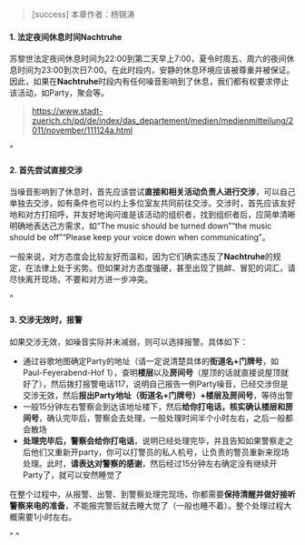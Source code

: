 > [success] 本章作者：杨锦涛

#### **1. 法定夜间休息时间Nachtruhe**&#x20;

苏黎世法定夜间休息时间为22:00到第二天早上7:00，夏令时周五、周六的夜间休息时间为23:00到次日7:00。在此时段内，安静的休息环境应该被尊重并被保证。因此，如果在**Nachtruhe**时段内有任何噪音影响到了休息，我们都有权要求停止该活动，如Party，聚会等。

> <https://www.stadt-zuerich.ch/pd/de/index/das_departement/medien/medienmitteilung/2011/november/111124a.html>

^

#### **2. 首先尝试直接交涉**

当噪音影响到了休息时，首先应该尝试**直接和相关活动负责人进行交涉**，可以自己单独去交涉，如有条件也可以约上多位室友共同前往交涉。交涉时，首先应该友好地和对方打招呼，并友好地询问谁是该活动的组织者，找到组织者后，应简单清晰明确地表达己方需求，如“The music should be turned down”“the music should be off”“Please keep your voice down when communicating”。

一般来说，对方态度会比较友好而温和，因为它们确实违反了**Nachtruhe**的规定，在法律上处于劣势。但如果对方态度强硬，甚至出现了挑衅、冒犯的词汇，请尽快离开现场，不要和对方进一步冲突。

^

#### **3. 交涉无效时，报警**

如果交涉无效，如噪音实际并未减弱，则可以选择报警。具体如下：

* 通过谷歌地图确定Party的地址（请一定说清楚具体的**街道名+门牌号**，如Paul-Feyerabend-Hof 1），查明**楼层**以及**房间号**（屋顶的话就直接说屋顶就好了），然后拨打报警电话117，说明自己报告一例Party噪音，已经交涉但是交涉无效，然后**报出Party地址（街道名+门牌号）+楼层及房间号**，等待出警
* 一般15分钟左右警察会到达该地址楼下，然后**给你打电话，核实确认楼层和房间号**，确认完毕后，警察会去处理，一般处理时间半个小时左右，之后一般都会散场
* **处理完毕后，警察会给你打电话**，说明已经处理完毕，并且告知如果警察走之后他们又重新开party，你可以打警员的私人机号，让负责的警员重新来现场处理。此时，**请表达对警察的感谢**，然后经过15分钟左右确定没有继续开Party了，就可以安然睡觉了

在整个过程中，从报警、出警、到警察处理完现场，你都需要**保持清醒并做好接听警察来电的准备**，不能报完警后就去睡大觉了（一般也睡不着）。整个处理过程大概需要1小时左右。

^
^
